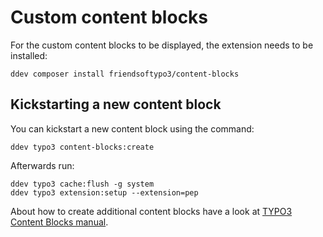 # Custom content blocks

For the custom content blocks to be displayed, the extension needs to be installed:

```
ddev composer install friendsoftypo3/content-blocks
```

## Kickstarting a new content block

You can kickstart a new content block using the command:

```
ddev typo3 content-blocks:create
```

Afterwards run:

```
ddev typo3 cache:flush -g system
ddev typo3 extension:setup --extension=pep
```

About how to create additional content blocks have a look at
[TYPO3 Content Blocks manual](https://docs.typo3.org/permalink/friendsoftypo3-content-blocks:start).
